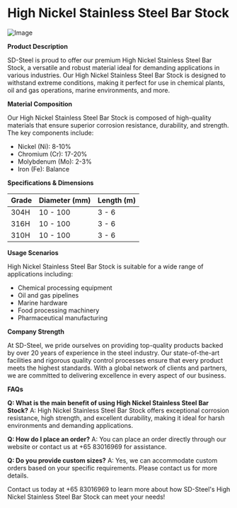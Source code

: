 # High Nickel Stainless Steel Bar Stock

![Image](https://github.com/user-attachments/assets/2567258e-e124-4816-932d-1809bd27ef0b)

**Product Description**

SD-Steel is proud to offer our premium High Nickel Stainless Steel Bar Stock, a versatile and robust material ideal for demanding applications in various industries. Our High Nickel Stainless Steel Bar Stock is designed to withstand extreme conditions, making it perfect for use in chemical plants, oil and gas operations, marine environments, and more.

**Material Composition**

Our High Nickel Stainless Steel Bar Stock is composed of high-quality materials that ensure superior corrosion resistance, durability, and strength. The key components include:

- Nickel (Ni): 8-10%
- Chromium (Cr): 17-20%
- Molybdenum (Mo): 2-3%
- Iron (Fe): Balance

**Specifications & Dimensions**

| Grade | Diameter (mm) | Length (m) |
|-------|---------------|------------|
| 304H  | 10 - 100      | 3 - 6      |
| 316H  | 10 - 100      | 3 - 6      |
| 310H  | 10 - 100      | 3 - 6      |

**Usage Scenarios**

High Nickel Stainless Steel Bar Stock is suitable for a wide range of applications including:
- Chemical processing equipment
- Oil and gas pipelines
- Marine hardware
- Food processing machinery
- Pharmaceutical manufacturing

**Company Strength**

At SD-Steel, we pride ourselves on providing top-quality products backed by over 20 years of experience in the steel industry. Our state-of-the-art facilities and rigorous quality control processes ensure that every product meets the highest standards. With a global network of clients and partners, we are committed to delivering excellence in every aspect of our business.

**FAQs**

**Q: What is the main benefit of using High Nickel Stainless Steel Bar Stock?**
A: High Nickel Stainless Steel Bar Stock offers exceptional corrosion resistance, high strength, and excellent durability, making it ideal for harsh environments and demanding applications.

**Q: How do I place an order?**
A: You can place an order directly through our website or contact us at +65 83016969 for assistance.

**Q: Do you provide custom sizes?**
A: Yes, we can accommodate custom orders based on your specific requirements. Please contact us for more details.

Contact us today at +65 83016969 to learn more about how SD-Steel's High Nickel Stainless Steel Bar Stock can meet your needs!